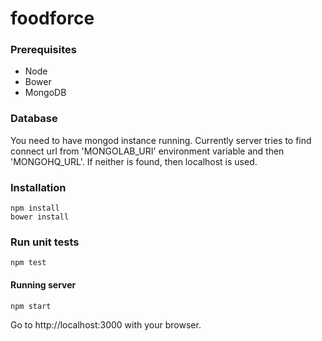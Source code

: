 foodforce
================

### Prerequisites
- Node
- Bower
- MongoDB

### Database
You need to have mongod instance running. Currently server tries to find connect url from 'MONGOLAB_URI' environment variable and then 'MONGOHQ_URL'. If neither is found, then localhost is used.

### Installation
```
npm install
bower install
```

### Run unit tests
```
npm test
```

#### Running server

```
npm start
```
Go to http://localhost:3000 with your browser.
